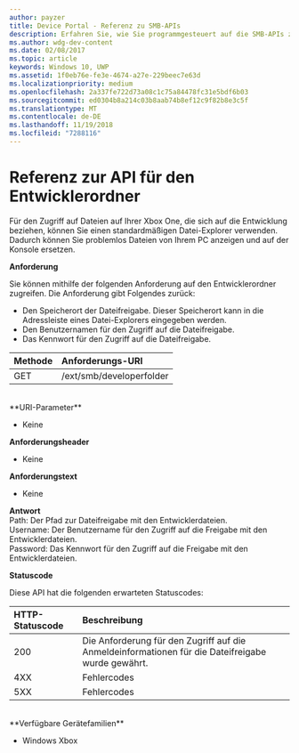 ```yaml
---
author: payzer
title: Device Portal - Referenz zu SMB-APIs
description: Erfahren Sie, wie Sie programmgesteuert auf die SMB-APIs zugreifen.
ms.author: wdg-dev-content
ms.date: 02/08/2017
ms.topic: article
keywords: Windows 10, UWP
ms.assetid: 1f0eb76e-fe3e-4674-a27e-229beec7e63d
ms.localizationpriority: medium
ms.openlocfilehash: 2a337fe722d73a08c1c75a84478fc31e5bdf6b03
ms.sourcegitcommit: ed0304b8a214c03b8aab74b8ef12c9f82b8e3c5f
ms.translationtype: MT
ms.contentlocale: de-DE
ms.lasthandoff: 11/19/2018
ms.locfileid: "7288116"
---
```

# <a name="developer-folder-api-reference"></a>Referenz zur API für den Entwicklerordner   
Für den Zugriff auf Dateien auf Ihrer Xbox One, die sich auf die Entwicklung beziehen, können Sie einen standardmäßigen Datei-Explorer verwenden. Dadurch können Sie problemlos Dateien von Ihrem PC anzeigen und auf der Konsole ersetzen.

**Anforderung**

Sie können mithilfe der folgenden Anforderung auf den Entwicklerordner zugreifen. Die Anforderung gibt Folgendes zurück:    
* Den Speicherort der Dateifreigabe. Dieser Speicherort kann in die Adressleiste eines Datei-Explorers eingegeben werden.
* Den Benutzernamen für den Zugriff auf die Dateifreigabe.
* Das Kennwort für den Zugriff auf die Dateifreigabe.

Methode      | Anforderungs-URI
:------     | :-----
GET | /ext/smb/developerfolder
<br />
**URI-Parameter**

- Keine

**Anforderungsheader**

- Keine

**Anforderungstext**

- Keine

**Antwort**   
Path: Der Pfad zur Dateifreigabe mit den Entwicklerdateien.   
Username: Der Benutzername für den Zugriff auf die Freigabe mit den Entwicklerdateien.   
Password: Das Kennwort für den Zugriff auf die Freigabe mit den Entwicklerdateien.   

**Statuscode**

Diese API hat die folgenden erwarteten Statuscodes:

HTTP-Statuscode      | Beschreibung
:------     | :-----
200 | Die Anforderung für den Zugriff auf die Anmeldeinformationen für die Dateifreigabe wurde gewährt.
4XX | Fehlercodes
5XX | Fehlercodes
<br />
**Verfügbare Gerätefamilien**

* Windows Xbox
